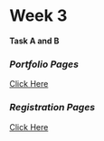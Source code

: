 # Week 3

**Task A and B**

### _Portfolio Pages_

<a href="https://replit.com/@VictoryBen/A-Bio-About-Me-?v=1" target="_blank">Click Here</a>

### _Registration Pages_

<a href="https://replit.com/@VictoryBen/Registration-Page?v=1" target="_blank">Click Here</a>
